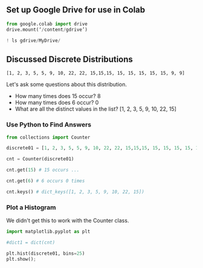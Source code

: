 ## Set up Google Drive for use in Colab

```python
from google.colab import drive
drive.mount(‘/content/gdrive’)
```

```python
! ls gdrive/MyDrive/
```

## Discussed Discrete Distributions

```
[1, 2, 3, 5, 5, 9, 10, 22, 22, 15,15,15, 15, 15, 15, 15, 15, 9, 9]
```
Let's ask some questions about this distribution.

- How many times does 15 occur? 8
- How many times does 6 occur?  0
- What are all the distinct values in the list? [1, 2, 3, 5, 9, 10, 22, 15]

### Use Python to Find Answers

```python
from collections import Counter

discrete01 = [1, 2, 3, 5, 5, 9, 10, 22, 22, 15,15,15, 15, 15, 15, 15, 15, 9, 9]

cnt = Counter(discrete01)

cnt.get(15) # 15 occurs ...

cnt.get(6) # 6 occurs 0 times

cnt.keys() # dict_keys([1, 2, 3, 5, 9, 10, 22, 15])
```

### Plot a Histogram

We didn't get this to work with the Counter class.

```python
import matplotlib.pyplot as plt

#dict1 = dict(cnt)

plt.hist(discrete01, bins=25)
plt.show();
```
